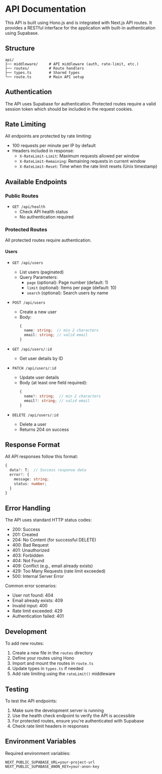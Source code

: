 # API Documentation

This API is built using Hono.js and is integrated with Next.js API routes. It provides a RESTful interface for the application with built-in authentication using Supabase.

## Structure

```
api/
├── middleware/     # API middleware (auth, rate-limit, etc.)
├── routes/         # Route handlers
├── types.ts        # Shared types
└── route.ts        # Main API setup
```

## Authentication

The API uses Supabase for authentication. Protected routes require a valid session token which should be included in the request cookies.

## Rate Limiting

All endpoints are protected by rate limiting:
- 100 requests per minute per IP by default
- Headers included in response:
  - `X-RateLimit-Limit`: Maximum requests allowed per window
  - `X-RateLimit-Remaining`: Remaining requests in current window
  - `X-RateLimit-Reset`: Time when the rate limit resets (Unix timestamp)

## Available Endpoints

### Public Routes

- `GET /api/health`
  - Check API health status
  - No authentication required

### Protected Routes

All protected routes require authentication.

#### Users

- `GET /api/users`
  - List users (paginated)
  - Query Parameters:
    - `page` (optional): Page number (default: 1)
    - `limit` (optional): Items per page (default: 10)
    - `search` (optional): Search users by name

- `POST /api/users`
  - Create a new user
  - Body:
    ```typescript
    {
      name: string;  // min 2 characters
      email: string; // valid email
    }
    ```

- `GET /api/users/:id`
  - Get user details by ID

- `PATCH /api/users/:id`
  - Update user details
  - Body (at least one field required):
    ```typescript
    {
      name?: string;  // min 2 characters
      email?: string; // valid email
    }
    ```

- `DELETE /api/users/:id`
  - Delete a user
  - Returns 204 on success

## Response Format

All API responses follow this format:

```typescript
{
  data?: T;  // Success response data
  error?: {
    message: string;
    status: number;
  }
}
```

## Error Handling

The API uses standard HTTP status codes:

- 200: Success
- 201: Created
- 204: No Content (for successful DELETE)
- 400: Bad Request
- 401: Unauthorized
- 403: Forbidden
- 404: Not Found
- 409: Conflict (e.g., email already exists)
- 429: Too Many Requests (rate limit exceeded)
- 500: Internal Server Error

Common error scenarios:
- User not found: 404
- Email already exists: 409
- Invalid input: 400
- Rate limit exceeded: 429
- Authentication failed: 401

## Development

To add new routes:

1. Create a new file in the `routes` directory
2. Define your routes using Hono
3. Import and mount the routes in `route.ts`
4. Update types in `types.ts` if needed
5. Add rate limiting using the `rateLimit()` middleware

## Testing

To test the API endpoints:

1. Make sure the development server is running
2. Use the health check endpoint to verify the API is accessible
3. For protected routes, ensure you're authenticated with Supabase
4. Check rate limit headers in responses

## Environment Variables

Required environment variables:
```
NEXT_PUBLIC_SUPABASE_URL=your-project-url
NEXT_PUBLIC_SUPABASE_ANON_KEY=your-anon-key
``` 